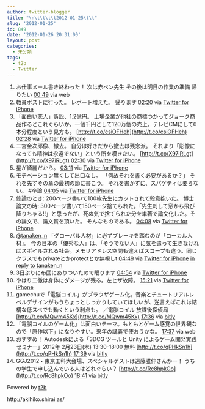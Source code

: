 ```yaml
---
author: twitter-blogger
title: "\n\t\t\t\t2012-01-25\t\t"
slug: '2012-01-25'
id: 849
date: '2012-01-26 20:31:00'
layout: post
categories:
  - 未分類
tags:
  - t2b
  - Twitter
---
```


<div xmlns:georss="http://www.georss.org/georss">

1.  <span><span>お仕事メール書き終わった！ 次は赤ペン先生 その後は明日の作業の準備 帰りたい</span> <span>[<span>00:49</span>](http://twitter.com/o_ob/status/162139970272894976) <span>via web</span></span></span>
2.  <span><span>教員ポストに行った。 レポート増えた。 帰ります</span> <span>[<span>02:20</span>](http://twitter.com/o_ob/status/162162877388693504) <span>via [Twitter for iPhone](http://twitter.com/#!/download/iphone)</span></span></span>
3.  <span><span>「面白い恋人」訴訟、1.2億円。 上場企業が他社の商標つかってジョーク商品作るとこれぐらいか。一個千円として120万個の売上。テレビCMにして6本分程度という見方も。 [http://t.co/csiOFHeh](http://t.co/csiOFHeh)</span> <span>[<span>02:28</span>](http://twitter.com/o_ob/status/162164878314962947) <span>via [Twitter for iPhone](http://twitter.com/#!/download/iphone)</span></span></span>
4.  <span><span>二宮金次郎像、撤去。 自分は好きだから撤去は残念派。 それより「彫像になっても精神は永遠でない」という所を嘆きたい。 [http://t.co/X97iRLgt](http://t.co/X97iRLgt)</span> <span>[<span>02:30</span>](http://twitter.com/o_ob/status/162165500779048960) <span>via [Twitter for iPhone](http://twitter.com/#!/download/iphone)</span></span></span>
5.  <span><span>星が綺麗だから。</span> <span>[<span>03:11</span>](http://twitter.com/o_ob/status/162175674063388672) <span>via [Twitter for iPhone](http://twitter.com/#!/download/iphone)</span></span></span>
6.  <span><span>モチベーション無くして出口なし。 「何故それを書く必要があるか？」 それを先ずその章の最初の節に書こう。 それを書かずに、スパゲティは要らない。 #卒論</span> <span>[<span>04:05</span>](http://twitter.com/o_ob/status/162189244322955265) <span>via [Twitter for iPhone](http://twitter.com/#!/download/iphone)</span></span></span>
7.  <span><span>修論のとき: 200ページ書いて100枚先生にカットされて殺意抱いた。 博士論文の時: 300ページ書いて150ページ捨てられた。「先生刺して窓から飛び降りちゃる!!」と思ったが、死ぬ気で捨てられた分を単著で論文化した。その論文で、論文賞を頂いた。 そんなものである。</span> <span>[<span>04:08</span>](http://twitter.com/o_ob/status/162190149751554048) <span>via [Twitter for iPhone](http://twitter.com/#!/download/iphone)</span></span></span>
8.  <span><span>@[tanaken_n](http://twitter.com/tanaken_n "tanaken_n") 「グローバル人材」に必ずブレーキを踏むのが「ローカル人材」。 今の日本の「優秀な人」は、「そうでない人」に気を遣って生きなければスポイルされる社会。メモリアドレス空間も違えばスコープも違う。同じクラスでもprivateとかprotectとか無視しt</span> <span>[<span>04:49</span>](http://twitter.com/o_ob/status/162200364559499264) <span>via [Twitter for iPhone](http://twitter.com/#!/download/iphone)</span> [in reply to tanaken_n](http://twitter.com/tanaken_n/status/162176614963216388)</span></span>
9.  <span><span>3日ぶりに布団にありついたので眠ります</span> <span>[<span>04:54</span>](http://twitter.com/o_ob/status/162201759928942592) <span>via [Twitter for iPhone](http://twitter.com/#!/download/iphone)</span></span></span>
10.  <span><span>やはり二徹は身体にダメージが残る。左ヒザ故障。</span> <span>[<span>15:21</span>](http://twitter.com/o_ob/status/162359434650198016) <span>via [Twitter for iPhone](http://twitter.com/#!/download/iphone)</span></span></span>
11.  <span><span>gamechuで「電脳コイル」がブラウザゲーム化。音楽とチュートリアルレベルデザインがもうちょっとしっかりしていてほしいが、逆言えばこれは結構な低スペでも動くという利点も。 ／電脳コイル 放課後探偵局 [http://t.co/MQwm45Kx](http://t.co/MQwm45Kx)</span> <span>[<span>17:36</span>](http://twitter.com/o_ob/status/162393403940802561) <span>via [bitly](http://bit.ly)</span></span></span>
12.  <span><span>「電脳コイルのゲーム化」は面白いテーマ。もともとゲーム感覚の世界観なので「原作以下」になりやすい。来年の講義で使おうかな。</span> <span>[<span>17:37</span>](http://twitter.com/o_ob/status/162393711173570560) <span>via web</span></span></span>
13.  <span><span>おすすめ！ Autodeskによる「3DCG ツールと Unity によるゲーム開発実践セミナー」2012年 2月23日(木) 13:30-18:00 無料 [http://t.co/qPHkSn1h](http://t.co/qPHkSn1h)</span> <span>[<span>17:39</span>](http://twitter.com/o_ob/status/162394276968402945) <span>via [bitly](http://bit.ly)</span></span></span>
14.  <span><span>GGJ2012・東京工科大会場、スペシャルゲストは遠藤雅伸さんかー！ うちの学生で申し込んでいる人はどれぐらい？ [http://t.co/Rc8hpkOo](http://t.co/Rc8hpkOo)</span> <span>[<span>18:41</span>](http://twitter.com/o_ob/status/162409733674897409) <span>via [bitly](http://bit.ly)</span></span></span>

</div>

Powered by [t2b](http://t2b.utilz.jp/)

<div>http://akihiko.shirai.as/</div>